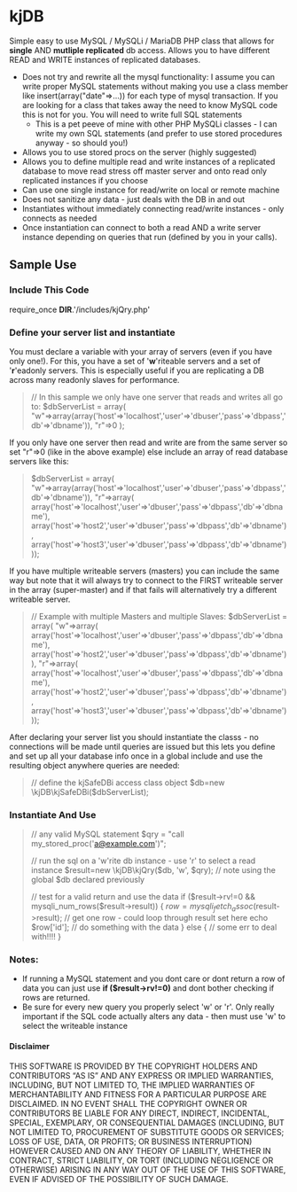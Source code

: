 # kjDB
Simple easy to use MySQL / MySQLi / MariaDB PHP class that allows for **single** AND **mutliple replicated** db access.  Allows you to have different READ and WRITE instances of replicated databases.

- Does not try and rewrite all the mysql functionality: I assume you can write proper MySQL statements without making you use a class member like insert(array("date"=>...)) for each type of mysql transaction.  If you are looking for a class that takes away the need to know MySQL code this is not for you.  You will need to write full SQL statements
    - This is a pet peeve of mine with other PHP MySQLi classes - I can write my own SQL statements (and prefer to use stored procedures anyway - so should you!)
- Allows you to use stored procs on the server (highly suggested)
- Allows you to define multiple read and write instances of a replicated database to move read stress off master server and onto read only replicated instances if you choose
- Can use one single instance for read/write on local or remote machine
- Does not sanitize any data - just deals with the DB in and out
- Instantiates without immediately connecting read/write instances - only connects as needed
- Once instantiation can connect to both a read AND a write server instance depending on queries that run (defined by you in your calls).

## Sample Use

### Include This Code
require_once __DIR__.'/includes/kjQry.php'

### Define your server list and instantiate
You must declare a variable with your array of servers (even if you have only one!).  For this, you have a set of '**w**'riteable servers and a set of '**r**'eadonly servers.  This is especially useful if you are replicating a DB across many readonly slaves for performance.

>// In this sample we only have one server that reads and writes all go to:
>$dbServerList = array(
>	"w"=>array(array('host'=>'localhost','user'=>'dbuser','pass'=>'dbpass','db'=>'dbname')),
>	"r"=>0
>);

If you only have one server then read and write are from the same server so set "r"=>0 (like in the above example) else include an array of read database servers like this:

>$dbServerList = array(
>	"w"=>array(array('host'=>'localhost','user'=>'dbuser','pass'=>'dbpass','db'=>'dbname')),
>   "r"=>array(
>       array('host'=>'localhost','user'=>'dbuser','pass'=>'dbpass','db'=>'dbname'),
>       array('host'=>'host2','user'=>'dbuser','pass'=>'dbpass','db'=>'dbname'),
>       array('host'=>'host3','user'=>'dbuser','pass'=>'dbpass','db'=>'dbname')
>   ));

If you have multiple writeable servers (masters) you can include the same way but note that it will always try to connect to the FIRST writeable server in the array (super-master) and if that fails will alternatively try a different writeable server.

>// Example with multiple Masters and multiple Slaves:
>$dbServerList = array(
>	"w"=>array(
>       array('host'=>'localhost','user'=>'dbuser','pass'=>'dbpass','db'=>'dbname'),
>       array('host'=>'host2','user'=>'dbuser','pass'=>'dbpass','db'=>'dbname')
>   ),
>   "r"=>array(
>       array('host'=>'localhost','user'=>'dbuser','pass'=>'dbpass','db'=>'dbname'),
>       array('host'=>'host2','user'=>'dbuser','pass'=>'dbpass','db'=>'dbname'),
>       array('host'=>'host3','user'=>'dbuser','pass'=>'dbpass','db'=>'dbname')
>   ));

After declaring your server list you should instantiate the classs - no connections will be made until queries are issued but this lets you define and set up all your database info once in a global include and use the resulting object anywhere queries are needed:

>// define the kjSafeDBi access class object
>$db=new \kjDB\kjSafeDBi($dbServerList);	

### Instantiate And Use

>// any valid MySQL statement
>$qry = "call my_stored_proc('a@example.com')"; 
>
>// run the sql on a 'w'rite db instance - use 'r' to select a read instance
>$result=new \kjDB\kjQry($db, 'w', $qry);  // note using the global $db declared previously
>
>// test for a valid return and use the data
>if ($result->rv!=0 && mysqli_num_rows($result->result)) {
>    $row=mysqli_fetch_assoc($result->result); // get one row - could loop through result set here
>    echo $row['id']; // do something with the data
>} else {
>    // some err to deal with!!!! 
>}

### Notes:
- If running a MySQL statement and you dont care or dont return a row of data you can just use **if ($result->rv!=0)** and dont bother checking if rows are returned.
- Be sure for every new query you properly select 'w' or 'r'.  Only really important if the SQL code actually alters any data - then must use 'w' to select the writeable instance


#### Disclaimer
THIS SOFTWARE IS PROVIDED BY THE COPYRIGHT HOLDERS AND CONTRIBUTORS “AS IS” AND ANY EXPRESS OR IMPLIED WARRANTIES, INCLUDING, BUT NOT LIMITED TO, THE IMPLIED WARRANTIES OF MERCHANTABILITY AND FITNESS FOR A PARTICULAR PURPOSE ARE DISCLAIMED. IN NO EVENT SHALL THE COPYRIGHT OWNER OR CONTRIBUTORS BE LIABLE FOR ANY DIRECT, INDIRECT, INCIDENTAL, SPECIAL, EXEMPLARY, OR CONSEQUENTIAL DAMAGES (INCLUDING, BUT NOT LIMITED TO, PROCUREMENT OF SUBSTITUTE GOODS OR SERVICES; LOSS OF USE, DATA, OR PROFITS; OR BUSINESS INTERRUPTION) HOWEVER CAUSED AND ON ANY THEORY OF LIABILITY, WHETHER IN CONTRACT, STRICT LIABILITY, OR TORT (INCLUDING NEGLIGENCE OR OTHERWISE) ARISING IN ANY WAY OUT OF THE USE OF THIS SOFTWARE, EVEN IF ADVISED OF THE POSSIBILITY OF SUCH DAMAGE.
